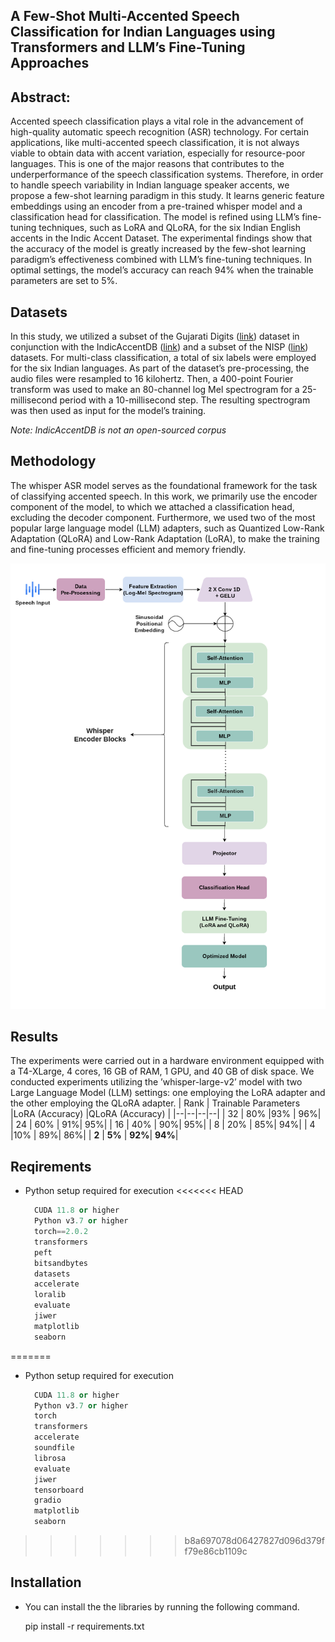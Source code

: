## A Few-Shot Multi-Accented Speech Classification for Indian Languages using Transformers and LLM’s Fine-Tuning Approaches


## Abstract: 
Accented speech classification plays a vital role in the advancement of high-quality automatic speech recognition (ASR) technology. For certain applications, like multi-accented speech classification, it is not always viable to obtain data with accent variation, especially for resource-poor languages. This is one of the major reasons that contributes to the underperformance of the speech classification systems. Therefore, in order to handle speech variability in Indian language speaker accents, we propose a few-shot learning paradigm in this study. It learns generic feature embeddings using an encoder from a pre-trained whisper model and a classification head for classification. The model is refined using LLM’s fine-tuning techniques, such as LoRA and QLoRA, for the six Indian English accents in the Indic Accent Dataset. The experimental findings show that the accuracy of the model is greatly increased by the few-shot learning paradigm’s effectiveness combined with LLM’s fine-tuning techniques. In optimal settings, the model’s accuracy can reach 94% when the trainable parameters are set to 5%.

## Datasets

In this study, we utilized a subset of the Gujarati Digits ([link](https://github.com/Nikunj1729/free-spoken-gujarati-digit-dataset))  dataset in conjunction with the IndicAccentDB ([link](https://ieeexplore.ieee.org/document/9844177)) and a subset of the NISP ([link](https://github.com/iiscleap/NISP-Dataset)) datasets. For multi-class classification, a total of six labels were employed for the six Indian languages. As part of the dataset’s pre-processing, the audio files were resampled to 16 kilohertz. Then, a 400-point Fourier transform was used to make an 80-channel log Mel spectrogram for a 25-millisecond period with a 10-millisecond step. The resulting spectrogram was then used as input for the model’s training.

*Note: IndicAccentDB is not an open-sourced corpus*

## Methodology

The whisper ASR model serves as the foundational framework for the task of classifying accented speech. In this work, we primarily use the encoder component of the model, to which we attached a classification head, excluding the decoder component. Furthermore, we used two of the most popular large language model (LLM) adapters, such as Quantized Low-Rank Adaptation (QLoRA) and Low-Rank Adaptation (LoRA), to make the training and fine-tuning processes efficient and memory friendly.

![Whisper Architecture](architecture_final.png)

## Results

The experiments were carried out in a hardware environment equipped with a T4-XLarge, 4 cores, 16 GB of RAM, 1 GPU, and 40 GB of disk space. We conducted experiments utilizing the ’whisper-large-v2’ model with two Large Language Model (LLM) settings: one employing the LoRA adapter and the other employing the QLoRA adapter.
| Rank | Trainable Parameters |LoRA (Accuracy) |QLoRA (Accuracy) |
|--|--|--|--|
| 32 | 80% |93% | 96%|
| 24 | 60% | 91%| 95%|
| 16 | 40% | 90%| 95%|
| 8 | 20% | 85%| 94%|
| 4 |10%  | 89%| 86%|
| **2** | **5%** | **92%**| **94%**|

## Reqirements
* Python setup required for execution
<<<<<<< HEAD
  ```python 
    CUDA 11.8 or higher
    Python v3.7 or higher
    torch==2.0.2
    transformers
    peft
    bitsandbytes 
    datasets 
    accelerate 
    loralib 
    evaluate 
    jiwer
    matplotlib 
    seaborn
=======

* Python setup required for execution
  ```python 
	CUDA 11.8 or higher
	Python v3.7 or higher
	torch
	transformers
	accelerate 
	soundfile 
	librosa 
	evaluate
	jiwer 
	tensorboard 
	gradio
	matplotlib 
	seaborn
>>>>>>> b8a697078d06427827d096d379ff79e86cb1109c


## Installation
* You can install the the libraries by running the following command.

  pip install -r requirements.txt


